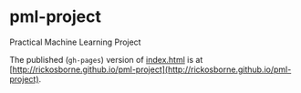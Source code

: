 pml-project
===========

Practical Machine Learning Project

The published (`gh-pages`) version of [index.html](https://github.com/rickosborne/pml-project/blob/gh-pages/index.html) is at [http://rickosborne.github.io/pml-project](http://rickosborne.github.io/pml-project).